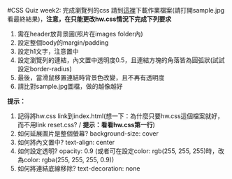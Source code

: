 #CSS Quiz week2: 完成瀏覽列的css
請到[這裡](https://www.dropbox.com/sh/syjgzmrq214hyfj/AADTG-mErrj7MRdjo8jaMjAxa?dl=0)下載作業檔案(請打開sample.jpg看最終結果)，__注意，在只能更改hw.css情況下完成下列要求__  
1. 需在header放背景圖(照片在images folder內)  
2. 設定整個body的margin/padding  
3. 設定h1文字，注意置中  
4. 設定瀏覽列的連結，內文置中透明度0.5，且連結方塊的角落皆為圓弧狀(試試設定border-radius)  
5. 最後，當滑鼠移置連結時背景色改變，且不再有透明度  
6. 請比對sample.jpg圖檔，做的越像越好

__提示：__  
1. 記得將hw.css link到index.html(想一下：為什麼只要hw.css這個檔案就好，而不用link reset.css? / **提示：看看hw.css第一行**)  
2. 如何延展圖片是整個螢幕? background-size: cover  
3. 如何將內文置中? text-align: center  
4. 如何設定透明? opacity: 0.9 (或者可在設定color: rgb(255, 255, 255)時，改為color: rgba(255, 255, 255, 0.9))  
5. 如何將連結底線移除? text-decoration: none  